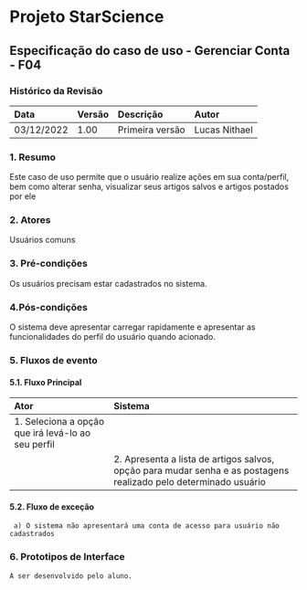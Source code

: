 ﻿

# **Projeto StarScience**

## Especificação do caso de uso - Gerenciar Conta - F04

### Histórico da Revisão 

|  Data  | Versão | Descrição | Autor |
|:-------|:-------|:----------|:------|
| 03/12/2022 | 1.00 | Primeira versão | Lucas Nithael |

### 1. Resumo 

Este caso de uso permite que o usuário realize ações em sua conta/perfil, bem como alterar senha, visualizar seus artigos salvos e artigos postados por ele

### 2. Atores 

Usuários comuns

### 3. Pré-condições

Os usuários precisam estar cadastrados no sistema.

### 4.Pós-condições

O sistema deve apresentar carregar rapidamente e apresentar as funcionalidades do perfil do usuário quando acionado.

### 5. Fluxos de evento

#### 5.1. Fluxo Principal 
|  Ator  | Sistema |
|:-------|:------- |
|1. Seleciona a opção que irá levá-lo ao seu perfil||
||2.  Apresenta a lista de artigos salvos, opção para mudar senha e as postagens realizado pelo determinado usuário||

#### 5.2. Fluxo de exceção
     a) O sistema não apresentará uma conta de acesso para usuário não cadastrados
### 6. Prototipos de Interface

`A ser desenvolvido pelo aluno.`
